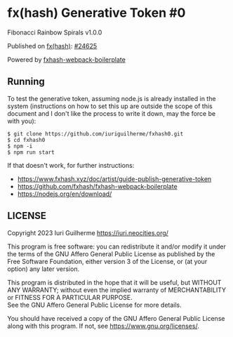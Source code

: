 fx(hash) Generative Token #0
===

Fibonacci Rainbow Spirals v1.0.0  

Published on [fx(hash)](https://www.fxhash.xyz/u/Iuri%20Guilherme): 
[#24625](https://www.fxhash.xyz/generative/24625)  

Powered by [fxhash-webpack-boilerplate](https://github.com/fxhash/fxhash-webpack-boilerplate)  

Running
---

To test the generative token, assuming node.js is already installed in the 
system (instructions on how to set this up are outside the scope of this 
document and I don't like the process to write it down, may the force be with 
you):  

```
$ git clone https://github.com/iuriguilherme/fxhash0.git  
$ cd fxhash0  
$ npm -i  
$ npm run start  
```

If that doesn't work, for further instructions:  

* <https://www.fxhash.xyz/doc/artist/guide-publish-generative-token>  
* <https://github.com/fxhash/fxhash-webpack-boilerplate>  
* <https://nodejs.org/en/download/>  

LICENSE
---

Copyright 2023 Iuri Guilherme <https://iuri.neocities.org/>

This program is free software: you can redistribute it and/or modify it under 
the terms of the GNU Affero General Public License as published by the Free 
Software Foundation, either version 3 of the License, or (at your option) any 
later version.  

This program is distributed in the hope that it will be useful, but WITHOUT ANY 
WARRANTY; without even the implied warranty of MERCHANTABILITY or FITNESS FOR A 
PARTICULAR PURPOSE.  
See the GNU Affero General Public License for more details.  

You should have received a copy of the GNU Affero General Public License along 
with this program.  If not, see <https://www.gnu.org/licenses/>.  
